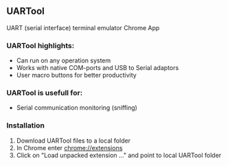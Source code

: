 ## UARTool
UART (serial interface) terminal emulator Chrome App

### UARTool  highlights:
- Can run on any operation system
- Works with native COM-ports and USB to Serial adaptors
- User macro buttons for better productivity

### UARTool is usefull for:
- Serial communication monitoring (sniffing)

### Installation
1. Download UARTool files to a local folder
2. In Chrome enter [chrome://extensions](chrome://extensions)
3. Click on "Load unpacked extension ..." and point to local UARTool folder

### 

